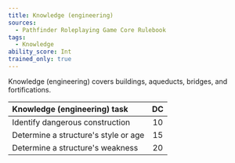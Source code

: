 ```yaml
---
title: Knowledge (engineering)
sources:
  - Pathfinder Roleplaying Game Core Rulebook
tags:
  - Knowledge
ability_score: Int
trained_only: true
---
```


Knowledge (engineering) covers buildings, aqueducts, bridges, and fortifications.

| Knowledge (engineering) task         | DC |
|:-------------------------------------|:--:|
| Identify dangerous construction      | 10 |
| Determine a structure's style or age | 15 |
| Determine a structure's weakness     | 20 |
